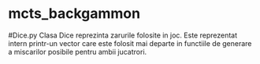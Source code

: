 # mcts_backgammon


#Dice.py
  Clasa Dice reprezinta zarurile folosite in joc. Este reprezentat intern printr-un vector care este folosit mai departe in functiile de generare a miscarilor posibile pentru ambii jucatrori.

